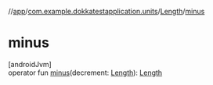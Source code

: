 //[app](../../../index.md)/[com.example.dokkatestapplication.units](../index.md)/[Length](index.md)/[minus](minus.md)

# minus

[androidJvm]\
operator fun [minus](minus.md)(decrement: [Length](index.md)): [Length](index.md)
